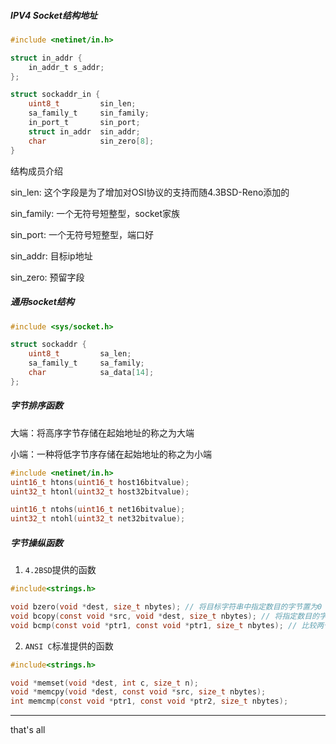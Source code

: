 ##### IPV4 Socket结构地址

```c
#include <netinet/in.h>

struct in_addr {
    in_addr_t s_addr;
};

struct sockaddr_in {
    uint8_t 		sin_len;
    sa_family_t 	sin_family;
    in_port_t 		sin_port;
    struct in_addr 	sin_addr;
    char 			sin_zero[8];
}
```

结构成员介绍

sin_len: 这个字段是为了增加对OSI协议的支持而随4.3BSD-Reno添加的

sin_family: 一个无符号短整型，socket家族

sin_port: 一个无符号短整型，端口好

sin_addr: 目标ip地址

sin_zero: 预留字段

##### 通用socket结构

```c
#include <sys/socket.h>

struct sockaddr {
    uint8_t 		sa_len;
    sa_family_t 	sa_family;
    char 			sa_data[14];
};
```

##### 字节排序函数

大端：将高序字节存储在起始地址的称之为大端

小端：一种将低字节序存储在起始地址的称之为小端

```c
#include <netinet/in.h>
uint16_t htons(uint16_t host16bitvalue);
uint32_t htonl(uint32_t host32bitvalue);

uint16_t ntohs(uint16_t net16bitvalue);
uint32_t ntohl(uint32_t net32bitvalue);
```

##### 字节操纵函数

1. `4.2BSD`提供的函数

```c
#include<strings.h>

void bzero(void *dest, size_t nbytes); // 将目标字符串中指定数目的字节置为0
void bcopy(const void *src, void *dest, size_t nbytes); // 将指定数目的字节从源字符串移到目标字符串中
void bcmp(const void *ptr1, const void *ptr1, size_t nbytes); // 比较两个任意的字节串，若相同则返回0,否则返回非0
```

2. `ANSI C`标准提供的函数

```c
#include<strings.h>

void *memset(void *dest, int c, size_t n);
void *memcpy(void *dest, const void *src, size_t nbytes);
int memcmp(const void *ptr1, const void *ptr2, size_t nbytes);
```







---

that's all